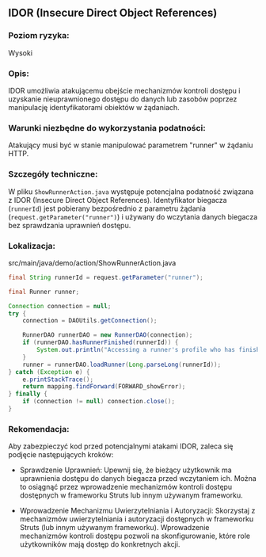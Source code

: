 ## IDOR (Insecure Direct Object References)

### Poziom ryzyka:
Wysoki

### Opis:
IDOR umożliwia atakującemu obejście mechanizmów kontroli dostępu i uzyskanie nieuprawnionego dostępu do danych lub zasobów poprzez manipulację identyfikatorami obiektów w żądaniach.

### Warunki niezbędne do wykorzystania podatności:
Atakujący musi być w stanie manipulować parametrem "runner" w żądaniu HTTP.

### Szczegóły techniczne:
W pliku `ShowRunnerAction.java` występuje potencjalna podatność związana z IDOR (Insecure Direct Object References). Identyfikator biegacza (`runnerId`) jest pobierany bezpośrednio z parametru żądania (`request.getParameter("runner")`) i używany do wczytania danych biegacza bez sprawdzania uprawnień dostępu.

### Lokalizacja:
src/main/java/demo/action/ShowRunnerAction.java

```java
final String runnerId = request.getParameter("runner");

final Runner runner;

Connection connection = null;
try {
    connection = DAOUtils.getConnection();

    RunnerDAO runnerDAO = new RunnerDAO(connection);
    if (runnerDAO.hasRunnerFinished(runnerId)) {
        System.out.println("Accessing a runner's profile who has finished");
    }
    runner = runnerDAO.loadRunner(Long.parseLong(runnerId));
} catch (Exception e) {
    e.printStackTrace();
    return mapping.findForward(FORWARD_showError);
} finally {
    if (connection != null) connection.close();
}
```

### Rekomendacja:
Aby zabezpieczyć kod przed potencjalnymi atakami IDOR, zaleca się podjęcie następujących kroków:

- Sprawdzenie Uprawnień:
Upewnij się, że bieżący użytkownik ma uprawnienia dostępu do danych biegacza przed wczytaniem ich. Można to osiągnąć przez wprowadzenie mechanizmów kontroli dostępu dostępnych w frameworku Struts lub innym używanym frameworku.

- Wprowadzenie Mechanizmu Uwierzytelniania i Autoryzacji:
Skorzystaj z mechanizmów uwierzytelniania i autoryzacji dostępnych w frameworku Struts (lub innym używanym frameworku). Wprowadzenie mechanizmów kontroli dostępu pozwoli na skonfigurowanie, które role użytkowników mają dostęp do konkretnych akcji.